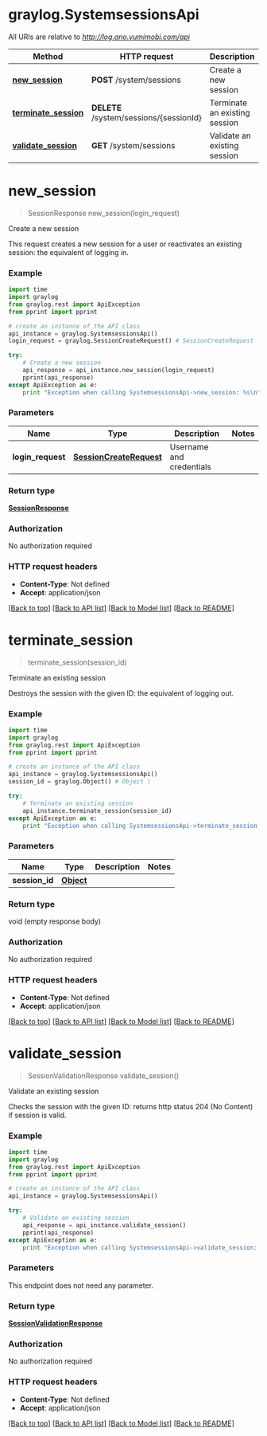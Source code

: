 # graylog.SystemsessionsApi

All URIs are relative to *http://log.ano.yumimobi.com/api*

Method | HTTP request | Description
------------- | ------------- | -------------
[**new_session**](SystemsessionsApi.md#new_session) | **POST** /system/sessions | Create a new session
[**terminate_session**](SystemsessionsApi.md#terminate_session) | **DELETE** /system/sessions/{sessionId} | Terminate an existing session
[**validate_session**](SystemsessionsApi.md#validate_session) | **GET** /system/sessions | Validate an existing session


# **new_session**
> SessionResponse new_session(login_request)

Create a new session

This request creates a new session for a user or reactivates an existing session: the equivalent of logging in.

### Example 
```python
import time
import graylog
from graylog.rest import ApiException
from pprint import pprint

# create an instance of the API class
api_instance = graylog.SystemsessionsApi()
login_request = graylog.SessionCreateRequest() # SessionCreateRequest | Username and credentials

try: 
    # Create a new session
    api_response = api_instance.new_session(login_request)
    pprint(api_response)
except ApiException as e:
    print "Exception when calling SystemsessionsApi->new_session: %s\n" % e
```

### Parameters

Name | Type | Description  | Notes
------------- | ------------- | ------------- | -------------
 **login_request** | [**SessionCreateRequest**](SessionCreateRequest.md)| Username and credentials | 

### Return type

[**SessionResponse**](SessionResponse.md)

### Authorization

No authorization required

### HTTP request headers

 - **Content-Type**: Not defined
 - **Accept**: application/json

[[Back to top]](#) [[Back to API list]](../README.md#documentation-for-api-endpoints) [[Back to Model list]](../README.md#documentation-for-models) [[Back to README]](../README.md)

# **terminate_session**
> terminate_session(session_id)

Terminate an existing session

Destroys the session with the given ID: the equivalent of logging out.

### Example 
```python
import time
import graylog
from graylog.rest import ApiException
from pprint import pprint

# create an instance of the API class
api_instance = graylog.SystemsessionsApi()
session_id = graylog.Object() # Object | 

try: 
    # Terminate an existing session
    api_instance.terminate_session(session_id)
except ApiException as e:
    print "Exception when calling SystemsessionsApi->terminate_session: %s\n" % e
```

### Parameters

Name | Type | Description  | Notes
------------- | ------------- | ------------- | -------------
 **session_id** | [**Object**](.md)|  | 

### Return type

void (empty response body)

### Authorization

No authorization required

### HTTP request headers

 - **Content-Type**: Not defined
 - **Accept**: application/json

[[Back to top]](#) [[Back to API list]](../README.md#documentation-for-api-endpoints) [[Back to Model list]](../README.md#documentation-for-models) [[Back to README]](../README.md)

# **validate_session**
> SessionValidationResponse validate_session()

Validate an existing session

Checks the session with the given ID: returns http status 204 (No Content) if session is valid.

### Example 
```python
import time
import graylog
from graylog.rest import ApiException
from pprint import pprint

# create an instance of the API class
api_instance = graylog.SystemsessionsApi()

try: 
    # Validate an existing session
    api_response = api_instance.validate_session()
    pprint(api_response)
except ApiException as e:
    print "Exception when calling SystemsessionsApi->validate_session: %s\n" % e
```

### Parameters
This endpoint does not need any parameter.

### Return type

[**SessionValidationResponse**](SessionValidationResponse.md)

### Authorization

No authorization required

### HTTP request headers

 - **Content-Type**: Not defined
 - **Accept**: application/json

[[Back to top]](#) [[Back to API list]](../README.md#documentation-for-api-endpoints) [[Back to Model list]](../README.md#documentation-for-models) [[Back to README]](../README.md)

